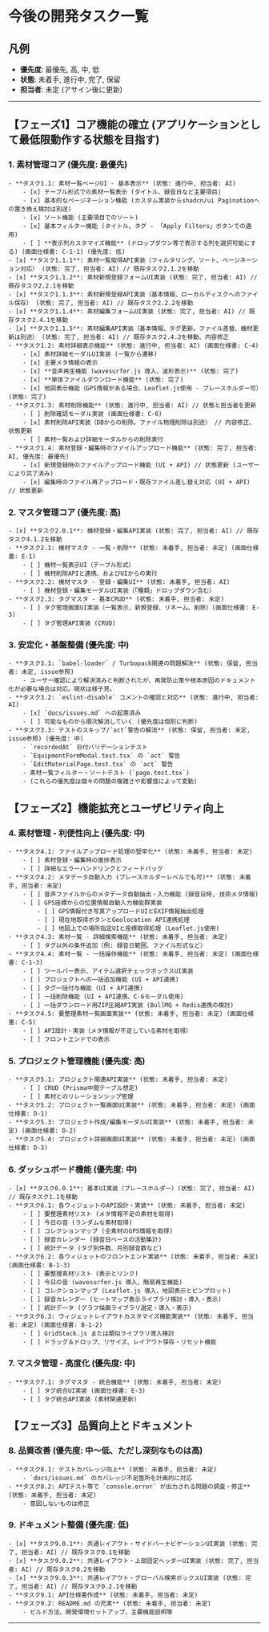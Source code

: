 # 今後の開発タスク一覧

## 凡例
- **優先度**: 最優先, 高, 中, 低
- **状態**: 未着手, 進行中, 完了, 保留
- **担当者**: 未定 (アサイン後に更新)

---

## 【フェーズ1】コア機能の確立 (アプリケーションとして最低限動作する状態を目指す)

### 1. 素材管理コア (優先度: 最優先)
    - **タスク1.1: 素材一覧ページUI - 基本表示** (状態: 進行中, 担当者: AI)
        - [x] テーブル形式での素材一覧表示 (タイトル、録音日など主要項目)
        - [x] 基本的なページネーション機能 (カスタム実装からshadcn/ui Paginationへの置き換え検討は別途)
        - [x] ソート機能 (主要項目でのソート)
        - [x] 基本フィルター機能 (タイトル、タグ - 「Apply Filters」ボタンでの適用)
        - [ ] **表示列カスタマイズ機能** (ドロップダウン等で表示する列を選択可能にする) (画面仕様書: C-1-1) (優先度: 低)
    - [x] **タスク1.1.1**: 素材一覧取得API実装（フィルタリング、ソート、ページネーション対応） (状態: 完了, 担当者: AI) // 既存タスク2.1.2を移動
    - [x] **タスク1.1.2**: 素材新規登録フォームUI実装 (状態: 完了, 担当者: AI) // 既存タスク2.2.1を移動
    - [x] **タスク1.1.3**: 素材新規登録API実装（基本情報、ローカルディスクへのファイル保存） (状態: 完了, 担当者: AI) // 既存タスク2.2.2を移動
    - [x] **タスク1.1.4**: 素材編集フォームUI実装 (状態: 完了, 担当者: AI) // 既存タスク2.4.1を移動
    - [x] **タスク1.1.5**: 素材編集API実装（基本情報、タグ更新。ファイル差替、機材更新は別途） (状態: 完了, 担当者: AI) // 既存タスク2.4.2を移動、内容修正
    - **タスク1.2: 素材詳細表示機能** (状態: 進行中, 担当者: AI) (画面仕様書: C-4)
        - [x] 素材詳細モーダルUI実装 (一覧から遷移)
        - [x] 主要メタ情報の表示
        - [x] **音声再生機能 (wavesurfer.js 導入、波形表示)** (状態: 完了)
        - [x] **単体ファイルダウンロード機能** (状態: 完了)
        - [x] 地図表示機能（GPS情報がある場合、Leaflet.js使用 - プレースホルダー可）(状態: 完了)
    - **タスク1.3: 素材削除機能** (状態: 進行中, 担当者: AI) // 状態と担当者を更新
        - [ ] 削除確認モーダル実装 (画面仕様書: C-6)
        - [x] 素材削除API実装（DBからの削除。ファイル物理削除は別途） // 内容修正、状態更新
        - [ ] 素材一覧および詳細モーダルからの削除実行
    - **タスク1.4: 素材登録・編集時のファイルアップロード機能** (状態: 完了, 担当者: AI, 優先度: 最優先)
        - [x] 新規登録時のファイルアップロード機能 (UI + API) // 状態更新 (ユーザーにより完了済み)
        - [x] 編集時のファイル再アップロード・既存ファイル差し替え対応 (UI + API) // 状態更新

### 2. マスタ管理コア (優先度: 高)
    - [x] **タスク2.0.1**: 機材登録・編集API実装 (状態: 完了, 担当者: AI) // 既存タスク4.1.2を移動
    - **タスク2.1: 機材マスタ - 一覧・削除** (状態: 未着手, 担当者: 未定) (画面仕様書: E-1)
        - [ ] 機材一覧表示UI（テーブル形式）
        - [ ] 機材削除APIと連携、およびUIからの実行
    - **タスク2.2: 機材マスタ - 登録・編集UI** (状態: 未着手, 担当者: AI)
        - [ ] 機材登録・編集モーダルUI実装（「種類」ドロップダウン含む）
    - **タスク2.3: タグマスタ - 基本CRUD** (状態: 未着手, 担当者: 未定)
        - [ ] タグ管理画面UI実装（一覧表示、新規登録、リネーム、削除）(画面仕様書: E-3)
        - [ ] タグ管理API実装 (CRUD)

### 3. 安定化・基盤整備 (優先度: 中)
    - **タスク3.1: `babel-loader` / Turbopack関連の問題解決** (状態: 保留, 担当者: 未定, issue参照)
        - ユーザー確認により解決済みと判断されたが、再発防止策や根本原因のドキュメント化が必要な場合は対応。現状は様子見。
    - **タスク3.2: `eslint-disable` コメントの確認と対応** (状態: 進行中, 担当者: AI)
        - [x] `docs/issues.md` への起票済み
        - [ ] 可能なものから順次解消していく (優先度は個別に判断)
    - **タスク3.3: テストのスキップ/`act`警告の解消** (状態: 保留, 担当者: 未定, issue参照) (優先度: 中)
        - `recordedAt` 日付バリデーションテスト
        - `EquipmentFormModal.test.tsx` の `act` 警告
        - `EditMaterialPage.test.tsx` の `act` 警告
        - 素材一覧フィルター・ソートテスト (`page.test.tsx`)
        - (これらの優先度は個々の問題の複雑さや影響度によって変動)

## 【フェーズ2】機能拡充とユーザビリティ向上

### 4. 素材管理 - 利便性向上 (優先度: 中)
    - **タスク4.1: ファイルアップロード処理の堅牢化** (状態: 未着手, 担当者: 未定)
        - [ ] 素材登録・編集時の進捗表示
        - [ ] 詳細なエラーハンドリングとフィードバック
    - **タスク4.2: メタデータ自動入力 (プレースホルダーレベルでも可)** (状態: 未着手, 担当者: 未定)
        - [ ] 音声ファイルからのメタデータ自動抽出・入力機能 (録音日時, 技術メタ情報)
        - [ ] GPS座標からの位置情報自動入力機能群実装
            - [ ] GPS情報付き写真アップロードUIとEXIF情報抽出処理
            - [ ] 現在地取得ボタンとGeolocation API連携処理
            - [ ] 地図上での場所指定UIと座標取得処理 (Leaflet.js使用)
    - **タスク4.3: 素材一覧 - 詳細検索機能** (状態: 未着手, 担当者: 未定)
        - [ ] タグ以外の条件追加（例: 録音日範囲、ファイル形式など）
    - **タスク4.4: 素材一覧 - 一括操作機能** (状態: 未着手, 担当者: 未定) (画面仕様書: C-1-3)
        - [ ] ツールバー表示、アイテム選択チェックボックスUI実装
        - [ ] プロジェクトへの一括追加機能 (UI + API連携)
        - [ ] タグ一括付与機能 (UI + API連携)
        - [ ] 一括削除機能 (UI + API連携、C-6モーダル使用)
        - [ ] 一括ダウンロード用ZIP圧縮API実装 (BullMQ + Redis連携の検討)
    - **タスク4.5: 要整理素材一覧画面実装** (状態: 未着手, 担当者: 未定) (画面仕様書: C-5)
        - [ ] API設計・実装（メタ情報が不足している素材を取得）
        - [ ] フロントエンドでの表示

### 5. プロジェクト管理機能 (優先度: 高)
    - **タスク5.1: プロジェクト関連API実装** (状態: 未着手, 担当者: 未定)
        - [ ] CRUD (Prisma中間テーブル想定)
        - [ ] 素材とのリレーションシップ管理
    - **タスク5.2: プロジェクト一覧画面UI実装** (状態: 未着手, 担当者: 未定) (画面仕様書: D-1)
    - **タスク5.3: プロジェクト作成/編集モーダルUI実装** (状態: 未着手, 担当者: 未定) (画面仕様書: D-2)
    - **タスク5.4: プロジェクト詳細画面UI実装** (状態: 未着手, 担当者: 未定) (画面仕様書: D-3)

### 6. ダッシュボード機能 (優先度: 中)
    - [x] **タスク6.0.1**: 基本UI実装（プレースホルダー）(状態: 完了, 担当者: AI) // 既存タスク1.1を移動
    - **タスク6.1: 各ウィジェットのAPI設計・実装** (状態: 未着手, 担当者: 未定)
        - [ ] 要整理素材リスト (メタ情報不足の素材を取得)
        - [ ] 今日の音 (ランダムな素材取得)
        - [ ] コレクションマップ (全素材のGPS情報を取得)
        - [ ] 録音カレンダー (録音日ベースの活動集計)
        - [ ] 統計データ (タグ別件数、月別録音数など)
    - **タスク6.2: 各ウィジェットのフロントエンド実装** (状態: 未着手, 担当者: 未定) (画面仕様書: B-1-3)
        - [ ] 要整理素材リスト (表示とリンク)
        - [ ] 今日の音 (wavesurfer.js 導入、簡易再生機能)
        - [ ] コレクションマップ (Leaflet.js 導入、地図表示とピンプロット)
        - [ ] 録音カレンダー (ヒートマップ表示ライブラリ検討・導入・表示)
        - [ ] 統計データ (グラフ描画ライブラリ選定・導入・表示)
    - **タスク6.3: ウィジェットレイアウトカスタマイズ機能実装** (状態: 未着手, 担当者: 未定) (画面仕様書: B-1-2)
        - [ ] GridStack.js または類似ライブラリ導入検討
        - [ ] ドラッグ＆ドロップ、リサイズ、レイアウト保存・リセット機能

### 7. マスタ管理 - 高度化 (優先度: 中)
    - **タスク7.1: タグマスタ - 統合機能** (状態: 未着手, 担当者: 未定)
        - [ ] タグ統合UI実装 (画面仕様書: E-3)
        - [ ] タグ統合API実装 (素材関連更新)

## 【フェーズ3】品質向上とドキュメント

### 8. 品質改善 (優先度: 中～低、ただし深刻なものは高)
    - **タスク8.1: テストカバレッジ向上** (状態: 未着手, 担当者: 未定)
        - `docs/issues.md` のカバレッジ不足箇所を計画的に対応
    - **タスク8.2: APIテスト等で `console.error` が出力される問題の調査・修正** (状態: 未着手, 担当者: 未定)
        - 意図しないものは修正

### 9. ドキュメント整備 (優先度: 低)
    - [x] **タスク9.0.1**: 共通レイアウト・サイドバーナビゲーションUI実装 (状態: 完了, 担当者: AI) // 既存タスク0.1を移動
    - [x] **タスク9.0.2**: 共通レイアウト・上部固定ヘッダーUI実装 (状態: 完了, 担当者: AI) // 既存タスク0.2を移動
    - [x] **タスク9.0.3**: 共通レイアウト・グローバル検索ボックスUI実装 (状態: 完了, 担当者: AI) // 既存タスク0.2.1を移動
    - **タスク9.1: API仕様書作成** (状態: 未着手, 担当者: 未定)
    - **タスク9.2: README.md の充実** (状態: 未着手, 担当者: 未定)
        - ビルド方法、開発環境セットアップ、主要機能説明等

---
